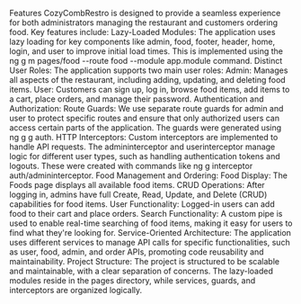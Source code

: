 Features
CozyCombRestro is designed to provide a seamless experience for both administrators managing the restaurant and customers ordering food. Key features include:
Lazy-Loaded Modules: The application uses lazy loading for key components like admin, food, footer, header, home, login, and user to improve initial load times. This is implemented using the ng g m pages/food --route food --module app.module command.
Distinct User Roles: The application supports two main user roles:
Admin: Manages all aspects of the restaurant, including adding, updating, and deleting food items.
User: Customers can sign up, log in, browse food items, add items to a cart, place orders, and manage their password.
Authentication and Authorization:
Route Guards: We use separate route guards for admin and user to protect specific routes and ensure that only authorized users can access certain parts of the application. The guards were generated using ng g g auth.
HTTP Interceptors: Custom interceptors are implemented to handle API requests. The admininterceptor and userinterceptor manage logic for different user types, such as handling authentication tokens and logouts. These were created with commands like ng g interceptor auth/admininterceptor.
Food Management and Ordering:
Food Display: The Foods page displays all available food items.
CRUD Operations: After logging in, admins have full Create, Read, Update, and Delete (CRUD) capabilities for food items.
User Functionality: Logged-in users can add food to their cart and place orders.
Search Functionality: A custom pipe is used to enable real-time searching of food items, making it easy for users to find what they're looking for.
Service-Oriented Architecture: The application uses different services to manage API calls for specific functionalities, such as user, food, admin, and order APIs, promoting code reusability and maintainability.
Project Structure:
The project is structured to be scalable and maintainable, with a clear separation of concerns. The lazy-loaded modules reside in the pages directory, while services, guards, and interceptors are organized logically.
